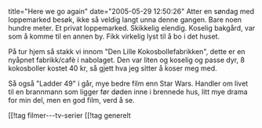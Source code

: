 title="Here we go again"
date="2005-05-29 12:50:26"
Atter en søndag med loppemarked besøk, ikke så veldig langt unna denne gangen. Bare noen hundre meter. Et privat loppemarked. Skikkelig elendig. Koselig bakgård, var som å komme til en annen by. Fikk virkelig lyst til å bo i det huset.

På tur hjem så stakk vi innom "Den Lille Kokosbollefabrikken", dette er en nyåpnet fabrikk/cafè i nabolaget. Den var liten og koselig og passe dyr, 8 kokosboller kostet 40 kr, så gjett hva jeg sitter å koser meg med.

Så også "Ladder 49" i går, mye bedre film enn Star Wars. Handler om livet til en brannmann som ligger før døden inne i brennede hus, litt mye drama for min del, men en god film, verd å se.

[[!tag  filmer---tv-serier
[[!tag  generelt
